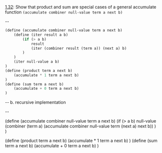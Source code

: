 [1.32](http://mitpress.mit.edu/sicp/full-text/book/book-Z-H-12.html#%_thm_1.32): 
Show that product and sum are special cases of a general accumulate function
`(accumulate combiner null-value term a next b)`

--

```scheme
(define (accumulate combiner null-value term a next b)
    (define (iter result a b)
        (if (> a b)
            result
            (iter (combiner result (term a)) (next a) b)
        )
    )
    (iter null-value a b)
)
(define (product term a next b)
    (accumulate * 1 term a next b)
)
(define (sum term a next b)
    (accumulate + 0 term a next b)
)
```

--
b. recursive implementation

--

(define (accumulate combiner null-value term a next b)
    (if (> a b)
        null-value
        (combiner (term a)
                  (accumulate combiner null-value term (next a) next b))
    )
)
    
(define (product term a next b)
    (accumulate * 1 term a next b)
)
(define (sum term a next b)
    (accumulate + 0 term a next b)
)
```
